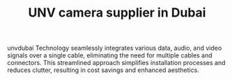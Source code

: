 ---
id: 5
title:  "UNV camera supplier in Dubai"
body:   "unvdubai Technology seamlessly integrates various data, audio, and video signals over a single cable, eliminating the need for multiple cables and connectors. This streamlined approach simplifies installation processes and reduces clutter, resulting in cost savings and enhanced aesthetics."
icon: "../icons/western.svg"
---